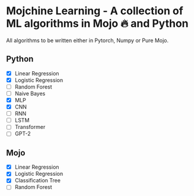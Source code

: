 # Mojchine Learning - A collection of ML algorithms in Mojo 🔥 and Python

All algorithms to be written either in Pytorch, Numpy or Pure Mojo.

## Python

- [X] Linear Regression
- [X] Logistic Regression
- [ ] Random Forest
- [ ] Naive Bayes
- [X] MLP
- [X] CNN
- [ ] RNN
- [ ] LSTM
- [ ] Transformer
- [ ] GPT-2

## Mojo

- [X] Linear Regression
- [X] Logistic Regression
- [X] Classification Tree
- [ ] Random Forest
